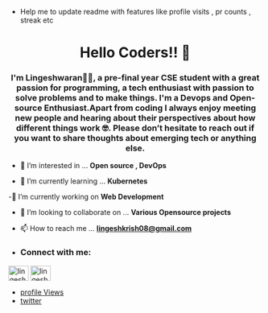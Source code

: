 - Help me to update readme with features like profile visits , pr counts , streak etc


<h1 align="center">Hello Coders!! 👋</h1>


<h3 align="center">I'm Lingeshwaran🙋‍♂️, a pre-final year CSE student with a great passion for programming, a tech enthusiast with passion to solve problems and to make things.
I'm a Devops and Open-source Enthusiast.Apart from coding I always enjoy meeting new people and hearing about their perspectives about how different things work 🤓. Please don’t hesitate to reach out if you want to share thoughts about emerging tech or anything else.</h3>

- 👀 I’m interested in ... **Open source , DevOps**


- 🌱 I’m currently learning ... **Kubernetes**


 -🔭 I’m currently working on **Web Development**


- 💞️ I’m looking to collaborate on ... **Various Opensource projects**


- 📫 How to reach me ... **lingeshkrish08@gmail.com**


- <h3 align="left">Connect with me:</h3>
<p align="left">
<a href="https://twitter.com/my_portfolio_" target="blank"><img align="center" src="https://raw.githubusercontent.com/rahuldkjain/github-profile-readme-generator/master/src/images/icons/Social/twitter.svg" alt="lingeshwaran" height="30" width="40" /></a>
<a href="https://www.linkedin.com/in/lingeshwaran-k-6a189620b/" target="blank"><img align="center" src="https://raw.githubusercontent.com/rahuldkjain/github-profile-readme-generator/master/src/images/icons/Social/linked-in-alt.svg" alt="lingeshwaran" height="30" width="40" /></a>
</p>

- [profile Views](https://gpvc.arturio.dev/lingeshwaran05)
- [twitter](https://twitter.com/my_portfolio_)


<!---
lingeshwaran05/lingeshwaran05 is a ✨ special ✨ repository because its `README.md` (this file) appears on your GitHub profile.
You can click the Preview link to take a look at your changes.
--->
